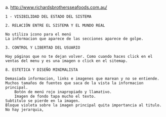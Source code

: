  a. http://www.richardsbrothersseafoods.com.au/

 	1 - VISIBILIDAD DEL ESTADO DEL SISTEMA

 	2. RELACIÓN ENTRE EL SISTEMA Y EL MUNDO REAL

 	No utiliza icono para el menú
 	La informacion que aparece de las secciones aparece de golpe.

	3. CONTROL Y LIBERTAD DEL USUARIO

	Hay páginas que no te dejan volver. Como cuando haces click en el ventas del menu y es una imagen o click en el sitemap.	

 	8. ESTETICA Y DISEÑO MINIMALISTA

 	Demasiada informacion, links e imagenes que marean y no se entiende.
 	Muchos tamaños de fuentes que saca de la vista la informacion principal.
        Botón de menú rojo inapropiado y llamativo.
        Imagen de fondo tapa mucho el texto.
	Subtitulo se pierde en la imagen.
	Bloque violeta sobre la imagen principal quita importancia al titulo.
	No hay jerarquia,
